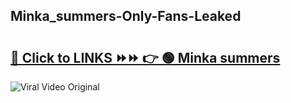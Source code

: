 
 ## Minka_summers-Only-Fans-Leaked

# <h2><a href="https://clipsfans.com/Minka_summers&ref=git">🔗 Click to LINKS ⏩⏩ 👉 🟢 Minka summers </a></h2>

<a href="https://clipsfans.com/Minka_summers&ref=git" rel="nofollow" data-target="animated-image.originalLink"><img src="https://i.ibb.co.com/xMMVF88/686577567.gif" alt="Viral Video Original" style="max-width: 100%; display: inline-block;" data-target="animated-image.originalImage"></a>
